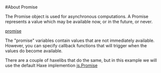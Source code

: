 #About Promise

The Promise object is used for asynchronous computations. A Promise represents a value which may be available now, or in the future, or never.

[promise](https://en.wikipedia.org/wiki/Futures_and_promises)

The "promise" variables contain values that are not immediately available. However, you can specify callback functions that will trigger when the values do become available.

There are a couple of haxelibs that do the same, but in this example we will use the default Haxe implemention [js.Promise](http://api.haxe.org/js/Promise.html)



